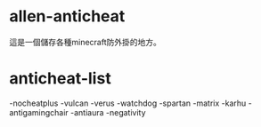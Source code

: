 # allen-anticheat
這是一個儲存各種minecraft防外掛的地方。
# anticheat-list
-nocheatplus
-vulcan
-verus
-watchdog
-spartan
-matrix
-karhu
-antigamingchair
-antiaura
-negativity
